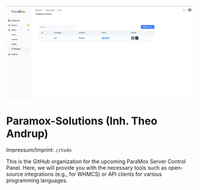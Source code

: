 ![Test_Screen](../Screen_01.png)

# Paramox-Solutions (Inh. Theo Andrup)
Impressum/Imprint: `//todo`

This is the GitHub organization for the upcoming ParaMox Server Control Panel.
Here, we will provide you with the necessary tools such as open-source integrations (e.g., for WHMCS) 
or API clients for various programming languages.
